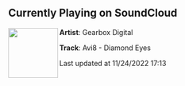 ## Currently Playing on SoundCloud

[<img align="left" width="100" src="https://i1.sndcdn.com/artworks-acksr3eVs1oO-0-t500x500.jpg">](https://soundcloud.com/gearbox-digital/avi8-diamond-eyes)

**Artist**: Gearbox Digital 

**Track**: Avi8 - Diamond Eyes

Last updated at 11/24/2022 17:13
